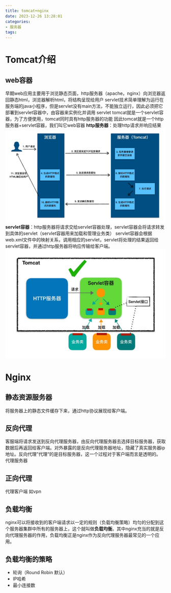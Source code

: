 ```yaml
---
title: tomcat+nginx
date: 2023-12-26 13:28:01
categories:
- 服务器
tags:
---
```

# Tomcat介绍
## web容器
早期web应用主要用于浏览静态页面，http服务器（apache，nginx）向浏览器返回静态html，浏览器解析html，将结构呈现给用户
servlet技术简单理解为运行在服务端的java小程序，但是servlet没有main方法，不能独立运行，因此必须把它部署到servlet容器中，由容器来实例化并调用 servlet
tomcat就是一个servlet容器，为了方便使用，tomcat同时具有http服务器的功能
因此tomcat就是一个http服务器+servlet容器，我们叫它web容器
**http服务器**：处理http请求并响应结果
![image-20231226133449527](..\images\image-20231226133449527.png)
**servlet容器**：http服务器将请求交给servlet容器处理，servlet容器会将请求转发到具体的servlet（servlet容器用来加载和管理业务类）
servlet容器会根据web.xml文件中的映射关系，调用相应的servlet，servlet将处理的结果返回给servlet容器，并通过http服务器将响应传输给客户端。
![image-20231226133749901](..\images\image-20231226133749901.png)

# Nginx
## 静态资源服务器
将服务器上的静态文件缓存下来，通过http协议展现给客户端。
## 反向代理
客服端将请求发送到反向代理服务器，由反向代理服务器去选择目标服务器，获取数据后再返回给客户端。对外暴露的是反向代理服务器地址，隐藏了真实服务器ip地址。反向代理”代理“的是目标服务器，这一个过程对于客户端而言是透明的。
代理服务器
## 正向代理
代理客户端 如vpn
## 负载均衡
nginx可以将接收到的客户端请求以一定的规则（负载均衡策略）均匀的分配到这个服务器集群中所有的服务器上，这个就叫做**负载均衡**。其中nginx充当的就是反向代理服务器的作用，负载均衡正是nginx作为反向代理服务器最常见的一个应用。
## 负载均衡的策略
* 轮询（Round Robin 默认）
* IP哈希
* 最小连接数